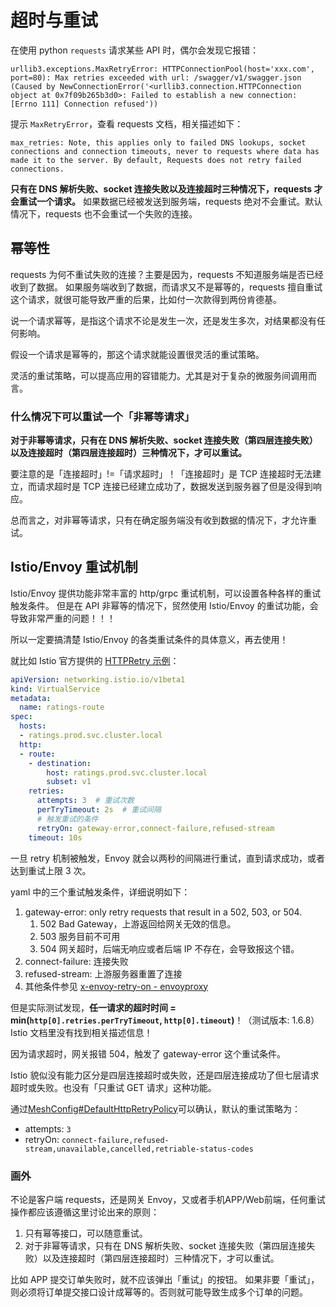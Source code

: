 # 超时与重试

在使用 python `requests` 请求某些 API 时，偶尔会发现它报错：

```
urllib3.exceptions.MaxRetryError: HTTPConnectionPool(host='xxx.com', port=80): Max retries exceeded with url: /swagger/v1/swagger.json (Caused by NewConnectionError('<urllib3.connection.HTTPConnection object at 0x7f09b265b3d0>: Failed to establish a new connection: [Errno 111] Connection refused'))
```

提示 `MaxRetryError`，查看 requests 文档，相关描述如下：

```
max_retries: Note, this applies only to failed DNS lookups, socket connections and connection timeouts, never to requests where data has made it to the server. By default, Requests does not retry failed connections.
```

**只有在 DNS 解析失败、socket 连接失败以及连接超时三种情况下，requests 才会重试一个请求。**
如果数据已经被发送到服务端，requests 绝对不会重试。默认情况下，requests 也不会重试一个失败的连接。

## 幂等性

requests 为何不重试失败的连接？主要是因为，requests 不知道服务端是否已经收到了数据。
如果服务端收到了数据，而请求又不是幂等的，requests 擅自重试这个请求，就很可能导致严重的后果，比如付一次款得到两份肯德基。

说一个请求幂等，是指这个请求不论是发生一次，还是发生多次，对结果都没有任何影响。

假设一个请求是幂等的，那这个请求就能设置很灵活的重试策略。

灵活的重试策略，可以提高应用的容错能力。尤其是对于复杂的微服务间调用而言。

### 什么情况下可以重试一个「非幂等请求」

**对于非幂等请求，只有在 DNS 解析失败、socket 连接失败（第四层连接失败）以及连接超时（第四层连接超时）三种情况下，才可以重试。**

要注意的是「连接超时」!=「请求超时」！「连接超时」是 TCP 连接超时无法建立，而请求超时是 TCP 连接已经建立成功了，数据发送到服务器了但是没得到响应。

总而言之，对非幂等请求，只有在确定服务端没有收到数据的情况下，才允许重试。

## Istio/Envoy 重试机制

Istio/Envoy 提供功能非常丰富的 http/grpc 重试机制，可以设置各种各样的重试触发条件。
但是在 API 非幂等的情况下，贸然使用 Istio/Envoy 的重试功能，会导致非常严重的问题！！！

所以一定要搞清楚 Istio/Envoy 的各类重试条件的具体意义，再去使用！

就比如 Istio 官方提供的 [HTTPRetry 示例](https://istio.io/latest/docs/reference/config/networking/virtual-service/#HTTPRetry)：

```yaml
apiVersion: networking.istio.io/v1beta1
kind: VirtualService
metadata:
  name: ratings-route
spec:
  hosts:
  - ratings.prod.svc.cluster.local
  http:
  - route:
    - destination:
        host: ratings.prod.svc.cluster.local
        subset: v1
    retries:
      attempts: 3  # 重试次数
      perTryTimeout: 2s  # 重试间隔
      # 触发重试的条件
      retryOn: gateway-error,connect-failure,refused-stream
    timeout: 10s
```

一旦 retry 机制被触发，Envoy 就会以两秒的间隔进行重试，直到请求成功，或者达到重试上限 3 次。

yaml 中的三个重试触发条件，详细说明如下：

1. gateway-error: only retry requests that result in a 502, 503, or 504.
   1. 502 Bad Gateway，上游返回给网关无效的信息。
   1. 503 服务目前不可用
   2. 504 网关超时，后端无响应或者后端 IP 不存在，会导致报这个错。
2. connect-failure: 连接失败
3. refused-stream: 上游服务器重置了连接
4. 其他条件参见 [x-envoy-retry-on - envoyproxy](https://www.envoyproxy.io/docs/envoy/latest/configuration/http/http_filters/router_filter#x-envoy-retry-on)

但是实际测试发现，**任一请求的超时时间 = min(`http[0].retries.perTryTimeout`, `http[0].timeout`)**！（测试版本: 1.6.8）
Istio 文档里没有找到相关描述信息！


因为请求超时，网关报错 504，触发了 gateway-error 这个重试条件。

Istio 貌似没有能力区分是四层连接超时或失败，还是四层连接成功了但七层请求超时或失败。也没有「只重试 GET 请求」这种功能。

通过[MeshConfig#DefaultHttpRetryPolicy](https://github.com/istio/api/blob/1.12.1/mesh/v1alpha1/config.pb.go#L586)可以确认，默认的重试策略为：

- attempts: `3`
- retryOn: `connect-failure,refused-stream,unavailable,cancelled,retriable-status-codes`



### 画外

不论是客户端 requests，还是网关 Envoy，又或者手机APP/Web前端，任何重试操作都应该遵循这里讨论出来的原则：

1. 只有幂等接口，可以随意重试。
2. 对于非幂等请求，只有在 DNS 解析失败、socket 连接失败（第四层连接失败）以及连接超时（第四层连接超时）三种情况下，才可以重试。

比如 APP 提交订单失败时，就不应该弹出「重试」的按钮。
如果非要「重试」，则必须将订单提交接口设计成幂等的。否则就可能导致生成多个订单的问题。
